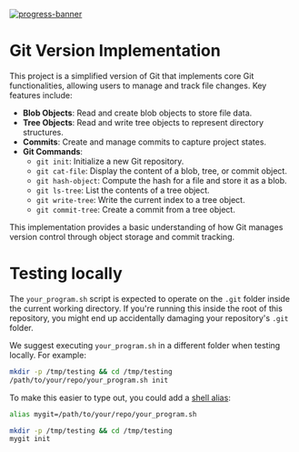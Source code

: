 [![progress-banner](https://backend.codecrafters.io/progress/git/32889ddb-db4e-4d8f-97aa-caf146ed1ed1)](https://app.codecrafters.io/users/codecrafters-bot?r=2qF)

# Git Version Implementation

This project is a simplified version of Git that implements core Git functionalities, allowing users to manage and track file changes. Key features include:

- **Blob Objects**: Read and create blob objects to store file data.
- **Tree Objects**: Read and write tree objects to represent directory structures.
- **Commits**: Create and manage commits to capture project states.
- **Git Commands**:
  - `git init`: Initialize a new Git repository.
  - `git cat-file`: Display the content of a blob, tree, or commit object.
  - `git hash-object`: Compute the hash for a file and store it as a blob.
  - `git ls-tree`: List the contents of a tree object.
  - `git write-tree`: Write the current index to a tree object.
  - `git commit-tree`: Create a commit from a tree object.

This implementation provides a basic understanding of how Git manages version control through object storage and commit tracking.


# Testing locally

The `your_program.sh` script is expected to operate on the `.git` folder inside
the current working directory. If you're running this inside the root of this
repository, you might end up accidentally damaging your repository's `.git`
folder.

We suggest executing `your_program.sh` in a different folder when testing
locally. For example:

```sh
mkdir -p /tmp/testing && cd /tmp/testing
/path/to/your/repo/your_program.sh init
```

To make this easier to type out, you could add a
[shell alias](https://shapeshed.com/unix-alias/):

```sh
alias mygit=/path/to/your/repo/your_program.sh

mkdir -p /tmp/testing && cd /tmp/testing
mygit init
```
